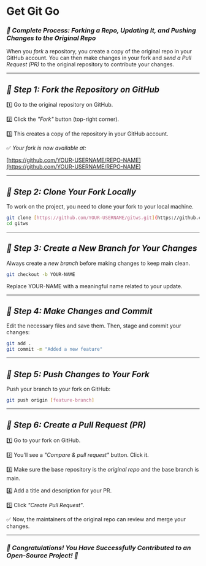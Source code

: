 # Get Git Go

### *🚀 Complete Process: Forking a Repo, Updating It, and Pushing Changes to the Original Repo*

When you *fork* a repository, you create a copy of the original repo in your GitHub account. You can then make changes in your fork and *send a Pull Request (PR)* to the original repository to contribute your changes.

---

## *🔹 Step 1: Fork the Repository on GitHub*

1️⃣ Go to the original repository on GitHub.

2️⃣ Click the *"Fork"* button (top-right corner).

3️⃣ This creates a copy of the repository in your GitHub account.

✅ *Your fork is now available at:*

[https://github.com/YOUR-USERNAME/REPO-NAME](https://github.com/YOUR-USERNAME/REPO-NAME)

---

## *🔹 Step 2: Clone Your Fork Locally*

To work on the project, you need to clone your fork to your local machine.

```bash
git clone [https://github.com/YOUR-USERNAME/gitws.git](https://github.com/YOUR-USERNAME/gitws.git)
cd gitws
```

---

## *🔹 Step 3: Create a New Branch for Your Changes*

Always create a *new branch* before making changes to keep main clean.

```bash
git checkout -b YOUR-NAME
```

Replace YOUR-NAME with a meaningful name related to your update.

---

## *🔹 Step 4: Make Changes and Commit*

Edit the necessary files and save them. Then, stage and commit your changes:

```bash
git add .
git commit -m "Added a new feature"
```

---

## *🔹 Step 5: Push Changes to Your Fork*

Push your branch to your fork on GitHub:

```bash
git push origin [feature-branch]
```

---

## *🔹 Step 6: Create a Pull Request (PR)*

1️⃣ Go to your fork on GitHub.

2️⃣ You'll see a *"Compare & pull request"* button. Click it.

3️⃣ Make sure the base repository is the *original repo* and the base branch is main.

4️⃣ Add a title and description for your PR.

5️⃣ Click *"Create Pull Request"*.

✅ Now, the maintainers of the original repo can review and merge your changes.

---

### *🎉 Congratulations! You Have Successfully Contributed to an Open-Source Project! 🚀*
